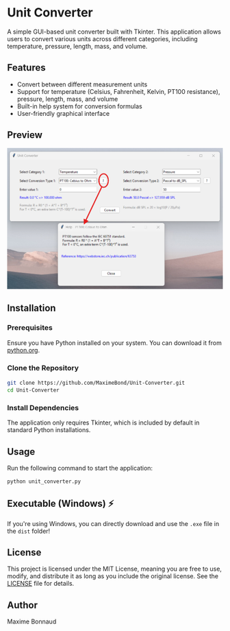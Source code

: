 # Unit Converter

A simple GUI-based unit converter built with Tkinter. This application allows users to convert various units across different categories, including temperature, pressure, length, mass, and volume.

## Features
- Convert between different measurement units
- Support for temperature (Celsius, Fahrenheit, Kelvin, PT100 resistance), pressure, length, mass, and volume
- Built-in help system for conversion formulas
- User-friendly graphical interface

## Preview
![Unit Converter Screenshot](screenshot.png)

## Installation
### Prerequisites
Ensure you have Python installed on your system. You can download it from [python.org](https://www.python.org/).

### Clone the Repository
```sh
git clone https://github.com/MaximeBond/Unit-Converter.git
cd Unit-Converter
```

### Install Dependencies
The application only requires Tkinter, which is included by default in standard Python installations.

## Usage
Run the following command to start the application:
```sh
python unit_converter.py
```

## Executable (Windows) ⚡
If you're using Windows, you can directly download and use the `.exe` file in the `dist` folder!

## License
This project is licensed under the MIT License, meaning you are free to use, modify, and distribute it as long as you include the original license. See the [LICENSE](LICENSE) file for details.

## Author
Maxime Bonnaud
